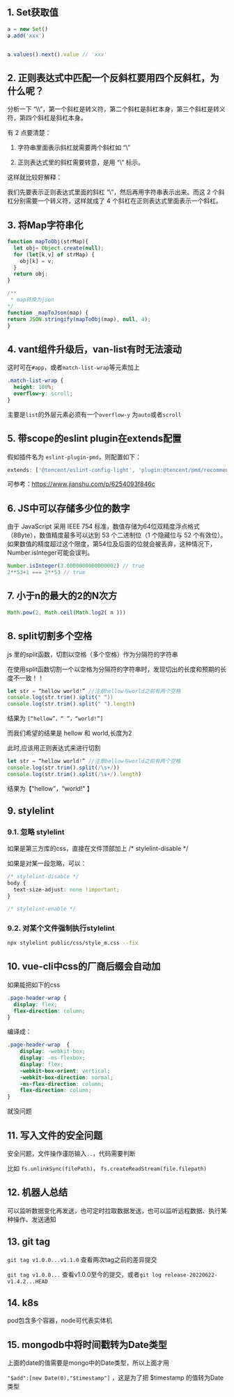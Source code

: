 ## 1. Set获取值

```ts
a = new Set()
a.add('xxx')


a.values().next().value // 'xxx'
```

## 2. 正则表达式中匹配一个反斜杠要用四个反斜杠，为什么呢？


分析一下 “\\\\”，第一个斜杠是转义符，第二个斜杠是斜杠本身，第三个斜杠是转义符，第四个斜杠是斜杠本身。

有 2 点要清楚：

1. 字符串里面表示斜杠就需要两个斜杠如 “\\”

2. 正则表达式里的斜杠需要转意，是用 “\\” 标示。

这样就比较好解释：

我们先要表示正则表达式里面的斜杠 “\\”，然后再用字符串表示出来。而这 2 个斜杠分别需要一个转义符，这样就成了 4 个斜杠在正则表达式里面表示一个斜杠。

## 3. 将Map字符串化

```ts
function mapToObj(strMap){
  let obj= Object.create(null);
  for (let[k,v] of strMap) {
    obj[k] = v;
  }
  return obj;
}

/**
 * map转换为json
*/
function _mapToJson(map) {
return JSON.stringify(mapToObj(map), null, 4);
}
```


## 4. vant组件升级后，van-list有时无法滚动

这时可在`#app`，或者`match-list-wrap`等元素加上


```css
.match-list-wrap {
  height: 100%;
  overflow-y: scroll;
}
```

主要是`list`的外层元素必须有一个`overflow-y` 为`auto`或者`scroll`

## 5. 带scope的eslint plugin在extends配置


假如插件名为 `eslint-plugin-pmd`，则配置如下：

```ts
extends: ['@tencent/eslint-config-light', 'plugin:@tencent/pmd/recommended'],
```

可参考：https://www.jianshu.com/p/6254093f846c


## 6. JS中可以存储多少位的数字

由于 JavaScript 采用 IEEE 754 标准，数值存储为64位双精度浮点格式（8Byte），数值精度最多可以达到 53 个二进制位（1 个隐藏位与 52 个有效位）。如果数值的精度超过这个限度，第54位及后面的位就会被丢弃，这种情况下，Number.isInteger可能会误判。

```ts
Number.isInteger(3.0000000000000002) // true
2**53+1 === 2**53 // true
```

## 7. 小于n的最大的2的N次方


```ts
Math.pow(2, Math.ceil(Math.log2( n )))
```

## 8. split切割多个空格

js 里的split函数，切割以空格（多个空格）作为分隔符的字符串

在使用split函数切割一个以空格为分隔符的字符串时，发现切出的长度和预期的长度不一致！！

```ts
let str = “hellow world!” //注意hellow与world之前有两个空格
console.log(str.trim().split(" “))
console.log(str.trim().split(" ").length)
```

结果为 `[“hellow”，“ ”，“world!”]`

而我们希望的结果是 hellow 和 world,长度为2

此时,应该用正则表达式来进行切割

```ts
let str = “hellow world!” //注意hellow与world之前有两个空格
console.log(str.trim().split(/\s+/))
console.log(str.trim().split(/\s+/).length)
```
结果为【“hellow”，“world!" 】


## 9. stylelint

### 9.1. 忽略 stylelint

如果是第三方库的css，直接在文件顶部加上 /* stylelint-disable */


如果是对某一段忽略，可以：


```css
/* stylelint-disable */
body {
  text-size-adjust: none !important;
}

/* stylelint-enable */
```


### 9.2. 对某个文件强制执行stylelint 

```bash
npx stylelint public/css/style_m.css --fix
```

## 10. vue-cli中css的厂商后缀会自动加

如果能把如下的css

```css
.page-header-wrap {
  display: flex;
  flex-direction: column;
}
```

编译成：

```css
.page-header-wrap  {
    display: -webkit-box;
    display: -ms-flexbox;
    display: flex;
    -webkit-box-orient: vertical;
    -webkit-box-direction: normal;
    -ms-flex-direction: column;
    flex-direction: column;
}
```

就没问题



## 11. 写入文件的安全问题

安全问题，文件操作谨防输入`..`，代码需要判断

比如 `fs.unlinkSync(filePath)`， `fs.createReadStream(file.filepath)`


## 12. 机器人总结


可以监听数据变化再发送，也可定时拉取数据发送，也可以监听远程数据、执行某种操作、发送通知


## 13. git tag

`git tag v1.0.0...v1.1.0` 查看两次tag之前的差异提交

`git tag v1.0.0...` 查看v1.0.0至今的提交，或者`git log release-20220622-v1.4.2...HEAD`

## 14. k8s

pod包含多个容器，node可代表实体机


## 15. mongodb中将时间戳转为Date类型

上面的date的值需要是mongo中的Date类型，所以上面才用

`"$add":[new Date(0),"$timestamp"]` ，这是为了把 $timestamp 的值转为Date类型

